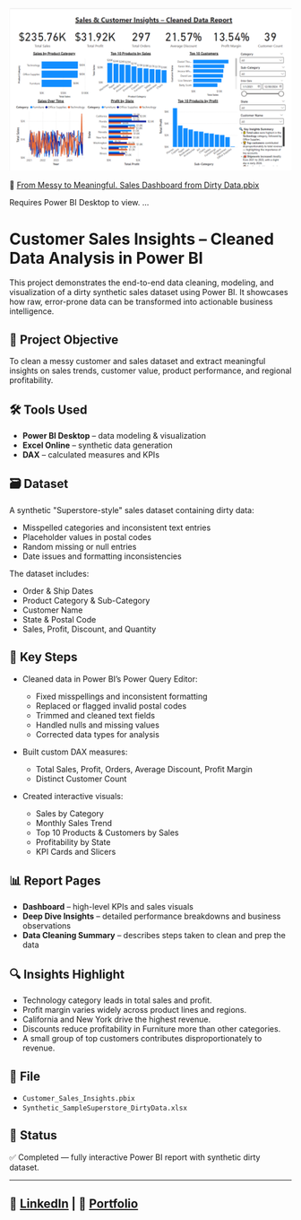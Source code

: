 ![Dashboard Preview](Preview%20From%20Messy%20to%20Meaningful%20Business%20Insights%20.png)

📄 [From Messy to Meaningful. Sales Dashboard from Dirty Data.pbix](From%20Messy%20to%20Meaningful.%20Sales%20Dashboard%20from%20Dirty%20Data.pbix)

Requires Power BI Desktop to view.
...
# Customer Sales Insights – Cleaned Data Analysis in Power BI

This project demonstrates the end-to-end data cleaning, modeling, and visualization of a dirty synthetic sales dataset using Power BI. It showcases how raw, error-prone data can be transformed into actionable business intelligence.

## 🧹 Project Objective

To clean a messy customer and sales dataset and extract meaningful insights on sales trends, customer value, product performance, and regional profitability.

## 🛠 Tools Used

- **Power BI Desktop** – data modeling & visualization
- **Excel Online** – synthetic data generation
- **DAX** – calculated measures and KPIs

## 🗃️ Dataset

A synthetic "Superstore-style" sales dataset containing dirty data:
- Misspelled categories and inconsistent text entries
- Placeholder values in postal codes
- Random missing or null entries
- Date issues and formatting inconsistencies

The dataset includes:
- Order & Ship Dates
- Product Category & Sub-Category
- Customer Name
- State & Postal Code
- Sales, Profit, Discount, and Quantity

## 🔧 Key Steps

- Cleaned data in Power BI’s Power Query Editor:
  - Fixed misspellings and inconsistent formatting
  - Replaced or flagged invalid postal codes
  - Trimmed and cleaned text fields
  - Handled nulls and missing values
  - Corrected data types for analysis

- Built custom DAX measures:
  - Total Sales, Profit, Orders, Average Discount, Profit Margin
  - Distinct Customer Count

- Created interactive visuals:
  - Sales by Category
  - Monthly Sales Trend
  - Top 10 Products & Customers by Sales
  - Profitability by State
  - KPI Cards and Slicers

## 📊 Report Pages

- **Dashboard** – high-level KPIs and sales visuals
- **Deep Dive Insights** – detailed performance breakdowns and business observations
- **Data Cleaning Summary** – describes steps taken to clean and prep the data

## 🔍 Insights Highlight

- Technology category leads in total sales and profit.
- Profit margin varies widely across product lines and regions.
- California and New York drive the highest revenue.
- Discounts reduce profitability in Furniture more than other categories.
- A small group of top customers contributes disproportionately to revenue.

## 📁 File

- `Customer_Sales_Insights.pbix`
- `Synthetic_SampleSuperstore_DirtyData.xlsx`

## 📌 Status

✅ Completed — fully interactive Power BI report with synthetic dirty dataset.

---
📎 [LinkedIn](https://www.linkedin.com/in/morgan-johnson-8218b2177/) | 📂 [Portfolio](https://data-analysis-by-morgan.notion.site/Portfolio-232658778d2e80a5a909c8f554373d0b)
---
